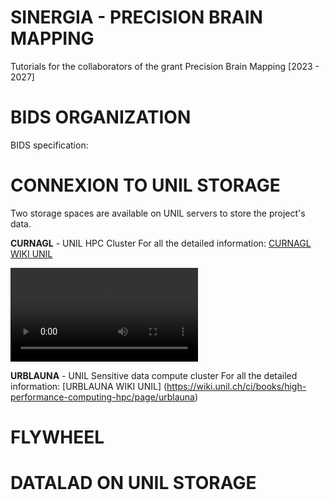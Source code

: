 ﻿
# SINERGIA - PRECISION BRAIN MAPPING

Tutorials for the collaborators of the grant Precision Brain Mapping [2023 - 2027]


# BIDS ORGANIZATION 
BIDS specification: 



# CONNEXION TO UNIL STORAGE

Two storage spaces are available on UNIL servers to store the project's data.

**CURNAGL** - UNIL HPC Cluster
For all the detailed information: [CURNAGL WIKI UNIL](https://wiki.unil.ch/ci/books/high-performance-computing-hpc/page/curnagl)

![type:video](./tutos_videos/Tuto_Connexion_Curnagl_UNIL.mp4)

**URBLAUNA** - UNIL Sensitive data compute cluster
For all the detailed information: [URBLAUNA WIKI UNIL] (https://wiki.unil.ch/ci/books/high-performance-computing-hpc/page/urblauna)



# FLYWHEEL






# DATALAD ON UNIL STORAGE
